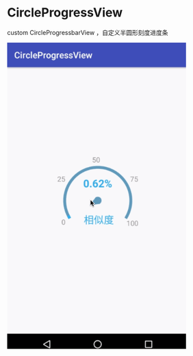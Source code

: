 # CircleProgressView
custom CircleProgressbarView ，自定义半圆形刻度进度条


![演示图](https://github.com/kong-jing/CircleProgressView/blob/master/gif/circleprogressbarrecord.gif)

